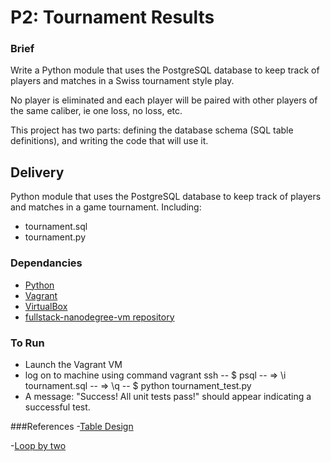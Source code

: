# P2: Tournament Results 


### Brief

Write a Python module that uses the PostgreSQL database to keep track of players and matches in a Swiss tournament style play.

No player is eliminated and each player will be paired with other players of the same caliber, ie one loss, no loss, etc.

This project has two parts: defining the database schema (SQL table definitions), and writing the code that will use it.

## Delivery

Python module that uses the PostgreSQL database to keep track of players and matches in a game tournament. Including:

- tournament.sql
- tournament.py

### Dependancies
- [Python](https://www.python.org/downloads/) 
- [Vagrant](http://vagrantup.com/)
- [VirtualBox](https://www.virtualbox.org/)
- [fullstack-nanodegree-vm repository](http://github.com/udacity/fullstack-nanodegree-vm)

### To Run
- Launch the Vagrant VM
- log on to machine using command vagrant ssh
-- $ psql
-- => \i tournament.sql
-- => \q
-- $ python tournament_test.py
- A message: "Success! All unit tests pass!" should appear indicating a successful test.

###References
-[Table Design](https://discussions.udacity.com/t/p2-normalized-table-design/19927/11)

-[Loop by two](http://stackoverflow.com/questions/2990121/how-do-i-loop-through-a-python-list-by-twos)


